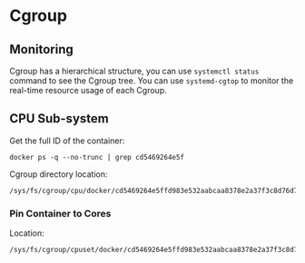 # Cgroup

## Monitoring

Cgroup has a hierarchical structure, you can use `systemctl status` command to see the Cgroup tree.
You can use `systemd-cgtop` to monitor the real-time resource usage of each Cgroup.

## CPU Sub-system

Get the full ID of the container:

```
docker ps -q --no-trunc | grep cd5469264e5f
```

Cgroup directory location:

```
/sys/fs/cgroup/cpu/docker/cd5469264e5ffd983e532aabcaa8378e2a37f3c8d76d7fe4312c8783dca10bc7
```

### Pin Container to Cores

Location:

```
/sys/fs/cgroup/cpuset/docker/cd5469264e5ffd983e532aabcaa8378e2a37f3c8d76d7fe4312c8783dca10bc7/cpuset.cpus
```

